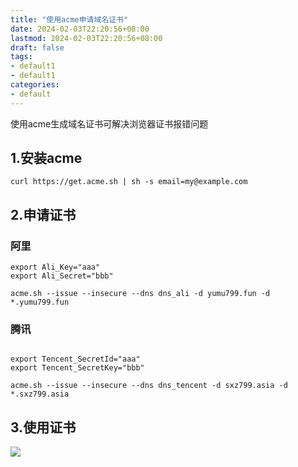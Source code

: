 ```yaml
---
title: "使用acme申请域名证书"
date: 2024-02-03T22:20:56+08:00
lastmod: 2024-02-03T22:20:56+08:00
draft: false
tags:
- default1
- default1
categories:
- default
---
```


使用acme生成域名证书可解决浏览器证书报错问题
<!--more-->

## 1.安装acme 

```
curl https://get.acme.sh | sh -s email=my@example.com
```

## 2.申请证书

### 阿里
```
export Ali_Key="aaa"
export Ali_Secret="bbb"

acme.sh --issue --insecure --dns dns_ali -d yumu799.fun -d *.yumu799.fun

```
### 腾讯
```

export Tencent_SecretId="aaa"
export Tencent_SecretKey="bbb"

acme.sh --issue --insecure --dns dns_tencent -d sxz799.asia -d *.sxz799.asia
```

## 3.使用证书

![](https://gh.sxz799.online/https://raw.githubusercontent.com/sxz799/tuchuang-blog/main/img/202402/202402032231188.png)
